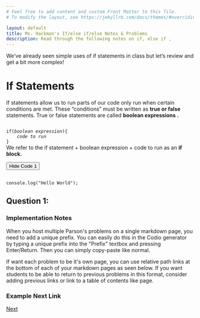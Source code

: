 ```yaml
---
# Feel free to add content and custom Front Matter to this file.
# To modify the layout, see https://jekyllrb.com/docs/themes/#overriding-theme-defaults

layout: default
title: Ms. Hackman's If/else if/else Notes & Problems
description: Read through the following notes on if, else if ,
---
```


We’ve already seen simple uses of if statements in class but let’s review and get a bit more complex!
# If Statements
If statements allow us to run parts of our code only run when certain conditions are met. These “conditions” must be written as  <b>true or false</b>  statements. True or false statements are called  <b>boolean expressions .</b>

<code>
if(<i>boolean expression</i>){
    <i>code to run</i>
}    
</code>
We refer to the if statement + boolean expression + code to run as an <b> if block.</b>

<button id="code1" onClick="myFunction()"> Hide Code 1 </button>

<div id="code1">
<code>
console.log("Hello World");
</code>
</div>

<script>
    function myFunction(event) {
        console.log(event);
      var x = document.getElementById(event.target.id);
      if (x.style.display === "none") {
        x.style.display = "block";
      } else {
        x.style.display = "none";
      }
    }    
</script>
## Question 1:





### Implementation Notes

When you host multiple Parson's problems on a single markdown page, you need to add a unique prefix. You can easily do this in the Codio generator by typing a unique prefix into the "Prefix" textbox and pressing Enter/Return. Then you can simply copy-paste like normal.

If want each problem to be it's own page, you can use relative path links at the bottom of each of your markdown pages as seen below. If you want students to be able to return to previous problems in this format, consider adding previous links or link to a table of contents like page.

### Example Next Link
[Next](./parsons/example1.html)
